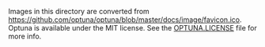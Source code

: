 Images in this directory are converted from https://github.com/optuna/optuna/blob/master/docs/image/favicon.ico.
Optuna is available under the MIT license. See the [OPTUNA.LICENSE](./LICENSE) file for more info.